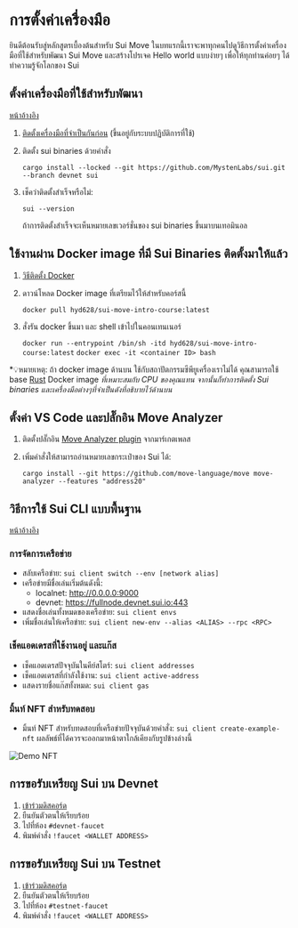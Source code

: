 # การตั้งค่าเครื่องมือ

ยินดีต้อนรับสู่หลักสูตรเบื้องต้นสำหรับ Sui Move ในบทแรกนี้เราจะพาทุกคนไปดูวิธีการตั้งค่าเครื่องมือที่ใช้สำหรับพัฒนา Sui Move และสร้างโปรเจค Hello world แบบง่ายๆ เพื่อให้ทุกท่านค่อยๆ ได้ทำความรู้จักโลกของ Sui

## ตั้งค่าเครื่องมือที่ใช้สำหรับพัฒนา

[หน้าอ้างอิง](https://docs.sui.io/build/install#install-sui-binaries)

1. [ติดตั้งเครื่องมือที่จำเป็นกันก่อน](https://docs.sui.io/build/install#prerequisites) (ขึ้นอยู่กับระบบปฏิบัติการที่ใช้)

2. ติดตั้ง sui binaries ด้วยคำสั่ง

    `cargo install --locked --git https://github.com/MystenLabs/sui.git --branch devnet sui`

3. เช็คว่าติดตั้งสำเร็จหรือไม่:

    `sui --version`

    ถ้าการติดตั้งสำเร็จจะเห็นหมายเลขเวอร์ชั่นของ sui binaries ขึ้นมาบนเทอมินอล

## ใช้งานผ่าน Docker image ที่มี Sui Binaries ติดตั้งมาให้แล้ว

1. [วิธีติดตั้ง Docker](https://docs.docker.com/get-docker/)

2. ดาวน์โหลด Docker image ที่เตรียมไว้ให้สำหรับคอร์สนี้

    `docker pull hyd628/sui-move-intro-course:latest`

3. สั่งรัน docker ขึ้นมา และ shell เข้าไปในคอนเทนเนอร์

    `docker run --entrypoint /bin/sh -itd hyd628/sui-move-intro-course:latest`
    `docker exec -it <container ID> bash`

*💡หมายเหตุ: ถ้า docker image ด้านบน ใช้กับสถาปัตกรรมซีพียูเครื่องเราไม่ได้ คุณสามารถใช้ base [Rust](https://hub.docker.com/_/rust) Docker image *ที่เหมาะสมกับ CPU ของคุณแทน จากนั้นก็ทำการติดตั้ง Sui binaries และเครื่องมือต่างๆที่จำเป็นดังที่อธิบายไว้ด้านบน*

## ตั้งค่า VS Code และปลั๊กอิน Move Analyzer

1. ติดตั้งปลั๊กอิน [Move Analyzer plugin](https://marketplace.visualstudio.com/items?itemName=move.move-analyzer) จากมาร์เกตเพลส

2. เพิ่มคำสั่งให้สามารถอ่านหมายเลขกระเป๋าของ Sui ได้:

    `cargo install --git https://github.com/move-language/move move-analyzer --features "address20"`

## วิธีการใช้ Sui CLI แบบพื้นฐาน

[หน้าอ้างอิง](https://docs.sui.io/build/cli-client)

### การจัดการเครือข่าย

- สลับเครือข่าย: `sui client switch --env [network alias]`
- เครือข่ายมีชื่อเล่นเริ่มต้นดังนี้:
    - localnet: http://0.0.0.0:9000
    - devnet: https://fullnode.devnet.sui.io:443
- แสดงชื่อเล่นทั้งหมดของเครือข่าย: `sui client envs`
- เพิ่มชื่อเล่นให้เครือข่าย: `sui client new-env --alias <ALIAS> --rpc <RPC>`

### เช็คแอดเดรสที่ใช้งานอยู่ และแก๊ส

- เช็คแอดเดรสปัจจุบันในคีย์สโตร์: `sui client addresses`
- เช็คแอดเดรสที่กำลังใช้งาน: `sui client active-address`
- แสดงรายชื่อแก๊สทั้งหมด: `sui client gas`

### มิ้นท์ NFT สำหรับทดสอบ

- มิ้นท์ NFT สำหรับทดสอบที่เครือข่ายปัจจุบันด้วยคำสั่ง: `sui client create-example-nft` ผลลัพธ์ที่ได้ควรจะออกมาหน้าตาใกล้เคียงกับรูปข้างล่างนี้

![Demo NFT](../images/demo-nft.png)

## การขอรับเหรียญ Sui บน Devnet

1. [เข้าร่วมดิสคอร์ด](https://discord.gg/sui)
2. ยืนยันตัวตนให้เรียบร้อย
3. ไปที่ห้อง `#devnet-faucet`
4. พิมพ์คำสั่ง `!faucet <WALLET ADDRESS>`

## การขอรับเหรียญ Sui บน Testnet

1. [เข้าร่วมดิสคอร์ด](https://discord.gg/sui)
2. ยืนยันตัวตนให้เรียบร้อย
3. ไปที่ห้อง `#testnet-faucet`
4. พิมพ์คำสั่ง `!faucet <WALLET ADDRESS>`
